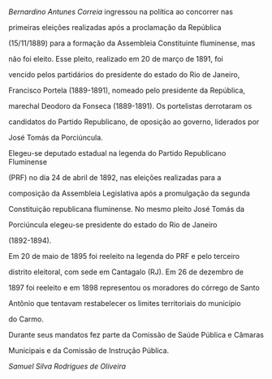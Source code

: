 

*Bernardino Antunes Correia* ingressou na política ao concorrer nas

primeiras eleições realizadas após a proclamação da República

(15/11/1889) para a formação da Assembleia Constituinte fluminense, mas

não foi eleito. Esse pleito, realizado em 20 de março de 1891, foi

vencido pelos partidários do presidente do estado do Rio de Janeiro,

Francisco Portela (1889-1891), nomeado pelo presidente da República,

marechal Deodoro da Fonseca (1889-1891). Os portelistas derrotaram os

candidatos do Partido Republicano, de oposição ao governo, liderados por

José Tomás da Porciúncula.



Elegeu-se deputado estadual na legenda do Partido Republicano Fluminense

(PRF) no dia 24 de abril de 1892, nas eleições realizadas para a

composição da Assembleia Legislativa após a promulgação da segunda

Constituição republicana fluminense. No mesmo pleito José Tomás da

Porciúncula elegeu-se presidente do estado do Rio de Janeiro

(1892-1894).



Em 20 de maio de 1895 foi reeleito na legenda do PRF e pelo terceiro

distrito eleitoral, com sede em Cantagalo (RJ). Em 26 de dezembro de

1897 foi reeleito e em 1898 representou os moradores do córrego de Santo

Antônio que tentavam restabelecer os limites territoriais do município

do Carmo.



Durante seus mandatos fez parte da Comissão de Saúde Pública e Câmaras

Municipais e da Comissão de Instrução Pública.



*Samuel Silva Rodrigues de Oliveira*



